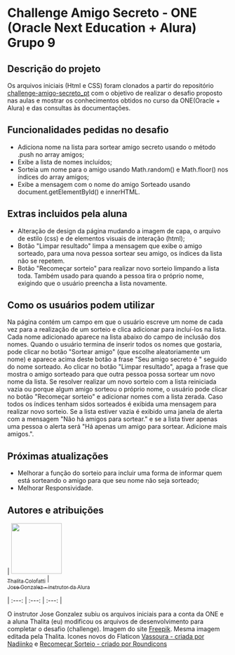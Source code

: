 # Challenge Amigo Secreto - ONE (Oracle Next Education + Alura) Grupo 9

## Descrição do projeto
Os arquivos iniciais (Html e CSS) foram clonados a partir do repositório [challenge-amigo-secreto_pt](https://github.com/Oracle-Next-Education/challenge-amigo-secreto_pt) com o objetivo de realizar o desafio proposto nas aulas e mostrar os conhecimentos obtidos no curso da ONE(Oracle + Alura) e das consultas às documentações. 

## Funcionalidades pedidas no desafio
* Adiciona nome na lista para sortear amigo secreto usando o método .push no array amigos;
* Exibe a lista de nomes incluídos;
* Sorteia um nome para o amigo usando Math.random() e Math.floor() nos índices do array amigos;
* Exibe a mensagem com o nome do amigo Sorteado usando document.getElementById() e innerHTML.

## Extras incluidos pela aluna
* Alteração de design da página mudando a imagem de capa, o arquivo de estilo (css) e de elementos visuais de interação (html);
* Botão "Limpar resultado" limpa a mensagem que exibe o amigo sorteado, para uma nova pessoa sortear seu amigo, os índices da lista não se repetem.
* Botão "Recomeçar sorteio" para realizar novo sorteio limpando a lista toda. Também usado para quando a pessoa tira o próprio nome, exigindo que o usuário preencha a lista novamente.

## Como os usuários podem utilizar
 Na página contém um campo em que o usuário escreve um nome de cada vez para a realização de um sorteio e clica adicionar para incluí-los na lista. Cada nome adicionado aparece na lista abaixo do campo de inclusão dos nomes. Quando o usuário termina de inserir todos os nomes que gostaria, pode clicar no botão "Sortear amigo" (que escolhe aleatoriamente um nome) e aparece acima deste botão a frase "Seu amigo secreto é " seguido do nome sorteado. Ao clicar no botão "Limpar resultado", apaga a frase que mostra o amigo sorteado para que outra pessoa possa sortear um novo nome da lista. Se resolver realizar um novo sorteio com a lista reiniciada vazia ou porque algum amigo sorteou o próprio nome, o usuário pode clicar no botão "Recomeçar sorteio" e adicionar nomes com a lista zerada. Caso todos os índices tenham sidos sorteados é exibida uma mensagem para realizar novo sorteio. Se a lista estiver vazia é exibido uma janela de alerta com a mensagem "Não há amigos para sortear." e se a lista tiver apenas uma pessoa o alerta será "Há apenas um amigo para sortear. Adicione mais amigos.".

## Próximas atualizações 
* Melhorar a função do sorteio para incluir uma forma de informar quem está sorteando o amigo para que seu nome não seja sorteado;
* Melhorar Responsividade.

## Autores e atribuições
| [<img loading="lazy" src="https://avatars.githubusercontent.com/u/62973671?v=4" width=115><br><sub>Thalita Colofatti</sub>](https://github.com/thalitacolofatti) |  [<img loading="lazy" width=115><br><sub>Jose Gonzalez - instrutor da Alura</sub>](https://github.com/joseLatam)

| :---: | :---: | :---: |

O instrutor Jose Gonzalez subiu os arquivos iniciais para a conta da ONE e a aluna Thalita (eu) modificou os arquivos de desenvolvimento para completar o desafio (challenge). Imagem do site [Freepik](https://www.freepik.com/free-vector/object-carton-box-passed-from-delivers-hands-clients_378122760.htm#fromView=search&page=1&position=1&uuid=b7ca13d9-4371-4979-9b02-09ddde61f2e7&query=hands+box). Mesma imagem editada pela Thalita.
Icones novos do Flaticon [Vassoura - criada por Nadiinko](https://www.flaticon.com/free-icon/broom_13941060?term=erase&page=2&position=2&origin=search&related_id=139410) e [Recomeçar Sorteio - criado por Roundicons](https://www.flaticon.com/free-icon/loading_189792?term=loading&page=1&position=1&origin=search&related_id=189792h) 